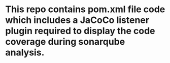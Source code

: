# This repo contains pom.xml file code which includes a JaCoCo listener plugin required to display the code coverage during sonarqube analysis.
